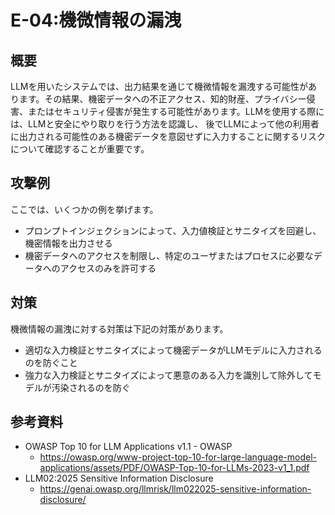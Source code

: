# E-04:機微情報の漏洩
## 概要
LLMを用いたシステムでは、出力結果を通じて機微情報を漏洩する可能性があります。その結果、機密データへの不正アクセス、知的財産、プライバシー侵害、またはセキュリティ侵害が発生する可能性があります。LLMを使用する際には、LLMと安全にやり取りを行う方法を認識し、
後でLLMによって他の利用者に出力される可能性のある機密データを意図せずに入力することに関するリスクについて確認することが重要です。

## 攻撃例
ここでは、いくつかの例を挙げます。
* プロンプトインジェクションによって、入力値検証とサニタイズを回避し、機密情報を出力させる
* 機密データへのアクセスを制限し、特定のユーザまたはプロセスに必要なデータへのアクセスのみを許可する
## 対策
機微情報の漏洩に対する対策は下記の対策があります。
* 適切な入力検証とサニタイズによって機密データがLLMモデルに入力されるのを防ぐこと
* 強力な入力検証とサニタイズによって悪意のある入力を識別して除外してモデルが汚染されるのを防ぐ
## 参考資料
* OWASP Top 10 for LLM Applications v1.1 - OWASP
  * https://owasp.org/www-project-top-10-for-large-language-model-applications/assets/PDF/OWASP-Top-10-for-LLMs-2023-v1_1.pdf
* LLM02:2025 Sensitive Information Disclosure
  * https://genai.owasp.org/llmrisk/llm022025-sensitive-information-disclosure/
